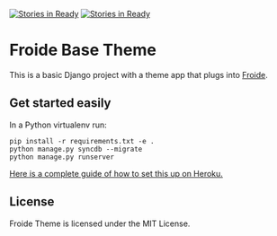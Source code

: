[![Stories in Ready](https://badge.waffle.io/CodeforHawaii/uipa_org.png?label=ready&title=Ready)](https://waffle.io/CodeforHawaii/uipa_org)
[![Stories in Ready](https://badge.waffle.io/codeforhawaii/uipa_org.png?label=ready&title=Ready)](https://waffle.io/codeforhawaii/uipa_org)
# Froide Base Theme

This is a basic Django project with a theme app that plugs into [Froide](https://github.com/stefanw/froide).

## Get started easily

In a Python virtualenv run:

    pip install -r requirements.txt -e .
    python manage.py syncdb --migrate
    python manage.py runserver


[Here is a complete guide of how to set this up on Heroku.](http://froide.readthedocs.org/en/latest/herokudeployment/)


## License

Froide Theme is licensed under the MIT License.
